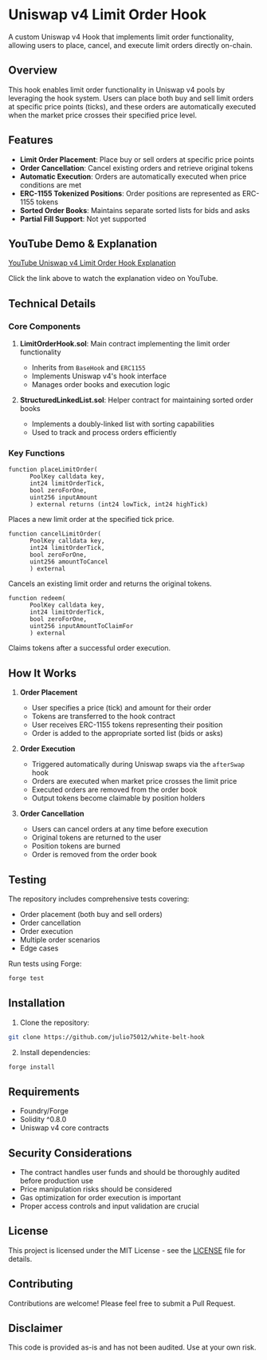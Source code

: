 # Uniswap v4 Limit Order Hook

A custom Uniswap v4 Hook that implements limit order functionality, allowing users to place, cancel, and execute limit orders directly on-chain.

## Overview

This hook enables limit order functionality in Uniswap v4 pools by leveraging the hook system. Users can place both buy and sell limit orders at specific price points (ticks), and these orders are automatically executed when the market price crosses their specified price level.

## Features

- **Limit Order Placement**: Place buy or sell orders at specific price points
- **Order Cancellation**: Cancel existing orders and retrieve original tokens
- **Automatic Execution**: Orders are automatically executed when price conditions are met
- **ERC-1155 Tokenized Positions**: Order positions are represented as ERC-1155 tokens
- **Sorted Order Books**: Maintains separate sorted lists for bids and asks
- **Partial Fill Support**: Not yet supported

## YouTube Demo & Explanation

[YouTube Uniswap v4 Limit Order Hook Explanation](https://www.youtube.com/watch?v=VMt0i9OPEzY)

Click the link above to watch the explanation video on YouTube.

## Technical Details

### Core Components

1. **LimitOrderHook.sol**: Main contract implementing the limit order functionality
   - Inherits from `BaseHook` and `ERC1155`
   - Implements Uniswap v4's hook interface
   - Manages order books and execution logic

2. **StructuredLinkedList.sol**: Helper contract for maintaining sorted order books
   - Implements a doubly-linked list with sorting capabilities
   - Used to track and process orders efficiently

### Key Functions

```solidity
function placeLimitOrder(
      PoolKey calldata key,
      int24 limitOrderTick,
      bool zeroForOne,
      uint256 inputAmount
      ) external returns (int24 lowTick, int24 highTick)
```

Places a new limit order at the specified tick price.

```solidity
function cancelLimitOrder(
      PoolKey calldata key,
      int24 limitOrderTick,
      bool zeroForOne,
      uint256 amountToCancel
      ) external
```

Cancels an existing limit order and returns the original tokens.

```solidity
function redeem(
      PoolKey calldata key,
      int24 limitOrderTick,
      bool zeroForOne,
      uint256 inputAmountToClaimFor
      ) external
```

Claims tokens after a successful order execution.

## How It Works

1. **Order Placement**
   - User specifies a price (tick) and amount for their order
   - Tokens are transferred to the hook contract
   - User receives ERC-1155 tokens representing their position
   - Order is added to the appropriate sorted list (bids or asks)

2. **Order Execution**
   - Triggered automatically during Uniswap swaps via the `afterSwap` hook
   - Orders are executed when market price crosses the limit price
   - Executed orders are removed from the order book
   - Output tokens become claimable by position holders

3. **Order Cancellation**
   - Users can cancel orders at any time before execution
   - Original tokens are returned to the user
   - Position tokens are burned
   - Order is removed from the order book

## Testing

The repository includes comprehensive tests covering:
- Order placement (both buy and sell orders)
- Order cancellation
- Order execution
- Multiple order scenarios
- Edge cases

Run tests using Forge:

```bash
forge test
```

## Installation

1. Clone the repository:

```bash
git clone https://github.com/julio75012/white-belt-hook
```

2. Install dependencies:

```bash
forge install
```

## Requirements

- Foundry/Forge
- Solidity ^0.8.0
- Uniswap v4 core contracts

## Security Considerations

- The contract handles user funds and should be thoroughly audited before production use
- Price manipulation risks should be considered
- Gas optimization for order execution is important
- Proper access controls and input validation are crucial

## License

This project is licensed under the MIT License - see the [LICENSE](LICENSE) file for details.

## Contributing

Contributions are welcome! Please feel free to submit a Pull Request.

## Disclaimer

This code is provided as-is and has not been audited. Use at your own risk.
